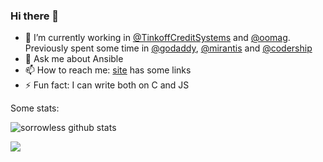 ### Hi there 👋

- 🔭 I’m currently working in [@TinkoffCreditSystems](https://github.com/TinkoffCreditSystems) and [@oomag](https://github.com/oomag). Previously spent some time in [@godaddy](https://github.com/godaddy), [@mirantis](https://www.mirantis.com/) and [@codership](https://github.com/codership) 
- 💬 Ask me about Ansible
- 📫 How to reach me: [site](https://sbog.org) has some links
- ⚡ Fun fact: I can write both on C and JS

Some stats:

![sorrowless github stats](https://github-readme-stats.vercel.app/api?username=sorrowless&show_icons=true&count_private=true)

![](https://komarev.com/ghpvc/?username=sorrowless&label=visitors)
